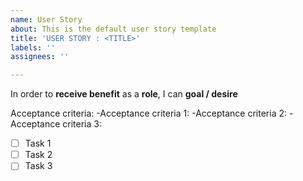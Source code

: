 ```yaml
---
name: User Story
about: This is the default user story template
title: 'USER STORY : <TITLE>'
labels: ''
assignees: ''

---
```


In order to **receive benefit** as a **role**, I can **goal / desire**

Acceptance criteria:
-Acceptance criteria 1:
-Acceptance criteria 2:
-Acceptance criteria 3:

- [ ] Task 1
- [ ] Task 2
- [ ] Task 3
